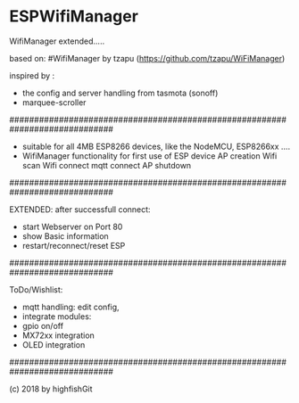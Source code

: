 # ESPWifiManager
WifiManager extended.....

based on:
#WifiManager by tzapu (https://github.com/tzapu/WiFiManager)

inspired by :
- the config and server handling from tasmota (sonoff)
- marquee-scroller

#############################################################################


- suitable for all 4MB ESP8266 devices, like the NodeMCU, ESP8266xx ....
- WifiManager functionality for first use of ESP device
  AP creation
  Wifi scan
  Wifi connect
  mqtt connect
  AP shutdown
  
#############################################################################

EXTENDED:
 after successfull connect:
- start Webserver on Port 80
- show Basic information
- restart/reconnect/reset ESP

#############################################################################

ToDo/Wishlist:
- mqtt handling: edit config, 
- integrate modules:
 - gpio on/off
 - MX72xx integration
 - OLED integration

 #############################################################################
 
 (c) 2018 by highfishGit
 
